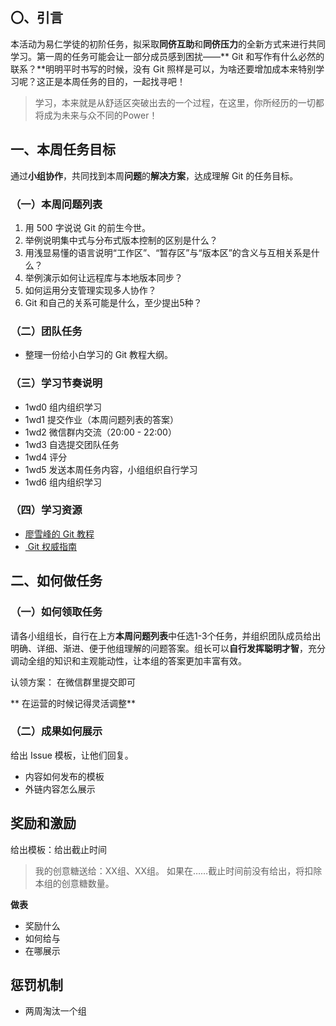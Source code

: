 ## 〇、引言

本活动为易仁学徒的初阶任务，拟采取**同侪互助**和**同侪压力**的全新方式来进行共同学习。第一周的任务可能会让一部分成员感到困扰——** Git 和写作有什么必然的联系？**明明平时书写的时候，没有 Git 照样是可以，为啥还要增加成本来特别学习呢？这正是本周任务的目的，一起找寻吧！

> 学习，本来就是从舒适区突破出去的一个过程，在这里，你所经历的一切都将成为未来与众不同的Power！

## 一、本周任务目标

通过**小组协作**，共同找到本周**问题**的**解决方案**，达成理解 Git 的任务目标。

### （一）本周问题列表

1. 用 500 字说说 Git 的前生今世。
2. 举例说明集中式与分布式版本控制的区别是什么？
3. 用浅显易懂的语言说明“工作区”、“暂存区”与“版本区”的含义与互相关系是什么？
4. 举例演示如何让远程库与本地版本同步？
5. 如何运用分支管理实现多人协作？
6. Git 和自己的关系可能是什么，至少提出5种？

### （二）团队任务

- 整理一份给小白学习的 Git 教程大纲。

### （三）学习节奏说明

- 1wd0 组内组织学习
- 1wd1 提交作业（本周问题列表的答案）
- 1wd2 微信群内交流（20:00 - 22:00）
- 1wd3 自选提交团队任务
- 1wd4 评分
- 1wd5 发送本周任务内容，小组组织自行学习
- 1wd6 组内组织学习

### （四）学习资源

- [廖雪峰的 Git 教程][1]
- [ Git 权威指南][2]

## 二、如何做任务

### （一）如何领取任务

请各小组组长，自行在上方**本周问题列表**中任选1-3个任务，并组织团队成员给出明确、详细、渐进、便于他组理解的问题答案。组长可以**自行发挥聪明才智**，充分调动全组的知识和主观能动性，让本组的答案更加丰富有效。

认领方案：
在微信群里提交即可

** 在运营的时候记得灵活调整**


### （二）成果如何展示

给出 Issue 模板，让他们回复。
- 内容如何发布的模板
- 外链内容怎么展示

## 奖励和激励

给出模板：给出截止时间

> 我的创意糖送给：XX组、XX组。
> 如果在……截止时间前没有给出，将扣除本组的创意糖数量。

**做表**

- 奖励什么
- 如何给与
- 在哪展示

## 惩罚机制

- 两周淘汰一个组

[1]:	http://www.liaoxuefeng.com/wiki/0013739516305929606dd18361248578c67b8067c8c017b000
[2]:	http://www.worldhello.net/gotgit/
